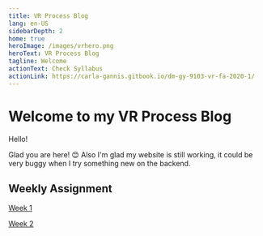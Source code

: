 ```yaml
---
title: VR Process Blog
lang: en-US
sidebarDepth: 2
home: true
heroImage: /images/vrhero.png
heroText: VR Process Blog
tagline: Welcome
actionText: Check Syllabus
actionLink: https://carla-gannis.gitbook.io/dm-gy-9103-vr-fa-2020-1/
---
```


# Welcome to my VR Process Blog

Hello!

Glad you are here! 😊 Also I'm glad my website is still working, it could be very buggy when I try something new on the backend. 

## Weekly Assignment

[Week 1](Week1)

[Week 2](Week2)

